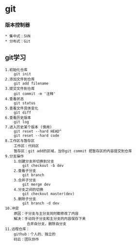 # git
### 版本控制器
	* 集中式：SVN
	* 分布式：Git

## git学习
	1.初始化仓库
		git init
	2.添加文件到仓库
		git add filename
	3.提交文件到仓库
		git commit -m '注释'
	4.查看状态
		git status
	5.查看文件具体变化
		git diff	
	6.查看历史版本
		git log
	7.进入历史某个版本 (慎用)
		git reset --hard HEAD^
		git reset --hard code
	8.工作区与暂存区
		工作区：代码区
		暂存区：git add的区域，当你git commit 把暂存区的内容提交到仓库
	9.分支操作
		1.创建分支并切换到分支
			git checkout -b dev
		2.查看子分支
			git branch
		3.合并子分支
			git merge dev
		4.分支之间的切换
			git checkout master(dev)
		5.删除子分支
			git branch -d dev
	10.冲突
		原因：子分支与主分支同时都修改了内容
		解决：手动将子分支和主分支的内容保存下来
			  合并自分支，删除自分支
	11.远程仓库：
		github：个人的、独立的
		码云：团队协作